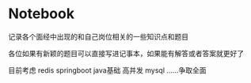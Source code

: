 # Notebook
记录各个面经中出现的和自己岗位相关的一些知识点和题目


各位如果有新颖的题目可以直接写进记事本，如果能有解答或者答案就更好了


目前考虑 redis springboot java基础 高并发 mysql ……争取全面
